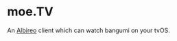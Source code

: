 # moe.TV
An [Albireo](https://github.com/lordfriend/Albireo) client which can watch bangumi on your tvOS.
